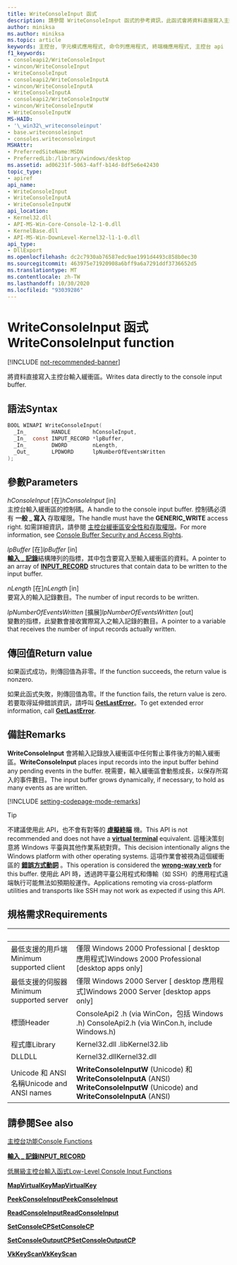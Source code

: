 ```yaml
---
title: WriteConsoleInput 函式
description: 請參閱 WriteConsoleInput 函式的參考資訊，此函式會將資料直接寫入主控台輸入緩衝區。
author: miniksa
ms.author: miniksa
ms.topic: article
keywords: 主控台, 字元模式應用程式, 命令列應用程式, 終端機應用程式, 主控台 api
f1_keywords:
- consoleapi2/WriteConsoleInput
- wincon/WriteConsoleInput
- WriteConsoleInput
- consoleapi2/WriteConsoleInputA
- wincon/WriteConsoleInputA
- WriteConsoleInputA
- consoleapi2/WriteConsoleInputW
- wincon/WriteConsoleInputW
- WriteConsoleInputW
MS-HAID:
- '\_win32\_writeconsoleinput'
- base.writeconsoleinput
- consoles.writeconsoleinput
MSHAttr:
- PreferredSiteName:MSDN
- PreferredLib:/library/windows/desktop
ms.assetid: ad06231f-5063-4aff-b14d-8df5e6e42430
topic_type:
- apiref
api_name:
- WriteConsoleInput
- WriteConsoleInputA
- WriteConsoleInputW
api_location:
- Kernel32.dll
- API-MS-Win-Core-Console-l2-1-0.dll
- KernelBase.dll
- API-MS-Win-DownLevel-Kernel32-l1-1-0.dll
api_type:
- DllExport
ms.openlocfilehash: dc2c7930ab76587edc9ae1991d4493c858b0ec30
ms.sourcegitcommit: 463975e71920908a6bff9a6a7291ddf3736652d5
ms.translationtype: MT
ms.contentlocale: zh-TW
ms.lasthandoff: 10/30/2020
ms.locfileid: "93039286"
---
```

# <a name="writeconsoleinput-function"></a><span data-ttu-id="0f568-104">WriteConsoleInput 函式</span><span class="sxs-lookup"><span data-stu-id="0f568-104">WriteConsoleInput function</span></span>

[!INCLUDE [not-recommended-banner](./includes/not-recommended-banner.md)]

<span data-ttu-id="0f568-105">將資料直接寫入主控台輸入緩衝區。</span><span class="sxs-lookup"><span data-stu-id="0f568-105">Writes data directly to the console input buffer.</span></span>

## <a name="syntax"></a><span data-ttu-id="0f568-106">語法</span><span class="sxs-lookup"><span data-stu-id="0f568-106">Syntax</span></span>

```C
BOOL WINAPI WriteConsoleInput(
  _In_        HANDLE       hConsoleInput,
  _In_  const INPUT_RECORD *lpBuffer,
  _In_        DWORD        nLength,
  _Out_       LPDWORD      lpNumberOfEventsWritten
);
```

## <a name="parameters"></a><span data-ttu-id="0f568-107">參數</span><span class="sxs-lookup"><span data-stu-id="0f568-107">Parameters</span></span>

<span data-ttu-id="0f568-108">*hConsoleInput* \[在\]</span><span class="sxs-lookup"><span data-stu-id="0f568-108">*hConsoleInput* \[in\]</span></span>  
<span data-ttu-id="0f568-109">主控台輸入緩衝區的控制碼。</span><span class="sxs-lookup"><span data-stu-id="0f568-109">A handle to the console input buffer.</span></span> <span data-ttu-id="0f568-110">控制碼必須有 **一般 \_ 寫入** 存取權限。</span><span class="sxs-lookup"><span data-stu-id="0f568-110">The handle must have the **GENERIC\_WRITE** access right.</span></span> <span data-ttu-id="0f568-111">如需詳細資訊，請參閱 [主控台緩衝區安全性和存取權限](console-buffer-security-and-access-rights.md)。</span><span class="sxs-lookup"><span data-stu-id="0f568-111">For more information, see [Console Buffer Security and Access Rights](console-buffer-security-and-access-rights.md).</span></span>

<span data-ttu-id="0f568-112">*lpBuffer* \[在\]</span><span class="sxs-lookup"><span data-stu-id="0f568-112">*lpBuffer* \[in\]</span></span>  
<span data-ttu-id="0f568-113">[**輸入 \_ 記錄**](input-record-str.md)結構陣列的指標，其中包含要寫入至輸入緩衝區的資料。</span><span class="sxs-lookup"><span data-stu-id="0f568-113">A pointer to an array of [**INPUT\_RECORD**](input-record-str.md) structures that contain data to be written to the input buffer.</span></span>

<span data-ttu-id="0f568-114">*nLength* \[在\]</span><span class="sxs-lookup"><span data-stu-id="0f568-114">*nLength* \[in\]</span></span>  
<span data-ttu-id="0f568-115">要寫入的輸入記錄數目。</span><span class="sxs-lookup"><span data-stu-id="0f568-115">The number of input records to be written.</span></span>

<span data-ttu-id="0f568-116">*lpNumberOfEventsWritten* \[擴展\]</span><span class="sxs-lookup"><span data-stu-id="0f568-116">*lpNumberOfEventsWritten* \[out\]</span></span>  
<span data-ttu-id="0f568-117">變數的指標，此變數會接收實際寫入之輸入記錄的數目。</span><span class="sxs-lookup"><span data-stu-id="0f568-117">A pointer to a variable that receives the number of input records actually written.</span></span>

## <a name="return-value"></a><span data-ttu-id="0f568-118">傳回值</span><span class="sxs-lookup"><span data-stu-id="0f568-118">Return value</span></span>

<span data-ttu-id="0f568-119">如果函式成功，則傳回值為非零。</span><span class="sxs-lookup"><span data-stu-id="0f568-119">If the function succeeds, the return value is nonzero.</span></span>

<span data-ttu-id="0f568-120">如果此函式失敗，則傳回值為零。</span><span class="sxs-lookup"><span data-stu-id="0f568-120">If the function fails, the return value is zero.</span></span> <span data-ttu-id="0f568-121">若要取得延伸錯誤資訊，請呼叫 [**GetLastError**](https://msdn.microsoft.com/library/windows/desktop/ms679360)。</span><span class="sxs-lookup"><span data-stu-id="0f568-121">To get extended error information, call [**GetLastError**](https://msdn.microsoft.com/library/windows/desktop/ms679360).</span></span>

## <a name="remarks"></a><span data-ttu-id="0f568-122">備註</span><span class="sxs-lookup"><span data-stu-id="0f568-122">Remarks</span></span>

<span data-ttu-id="0f568-123">**WriteConsoleInput** 會將輸入記錄放入緩衝區中任何暫止事件後方的輸入緩衝區。</span><span class="sxs-lookup"><span data-stu-id="0f568-123">**WriteConsoleInput** places input records into the input buffer behind any pending events in the buffer.</span></span> <span data-ttu-id="0f568-124">視需要，輸入緩衝區會動態成長，以保存所寫入的事件數目。</span><span class="sxs-lookup"><span data-stu-id="0f568-124">The input buffer grows dynamically, if necessary, to hold as many events as are written.</span></span>

[!INCLUDE [setting-codepage-mode-remarks](./includes/setting-codepage-mode-remarks.md)]

> [!TIP]
> <span data-ttu-id="0f568-125">不建議使用此 API，也不會有對等的 **[虛擬終端](console-virtual-terminal-sequences.md)** 機。</span><span class="sxs-lookup"><span data-stu-id="0f568-125">This API is not recommended and does not have a **[virtual terminal](console-virtual-terminal-sequences.md)** equivalent.</span></span> <span data-ttu-id="0f568-126">這種決策刻意將 Windows 平臺與其他作業系統對齊。</span><span class="sxs-lookup"><span data-stu-id="0f568-126">This decision intentionally aligns the Windows platform with other operating systems.</span></span> <span data-ttu-id="0f568-127">這項作業會被視為這個緩衝區的 **[錯誤方式動詞](console-buffer-security-and-access-rights.md#wrong-way-verbs)** 。</span><span class="sxs-lookup"><span data-stu-id="0f568-127">This operation is considered the **[wrong-way verb](console-buffer-security-and-access-rights.md#wrong-way-verbs)** for this buffer.</span></span> <span data-ttu-id="0f568-128">使用此 API 時，透過跨平臺公用程式和傳輸（如 SSH）的應用程式遠端執行可能無法如預期般運作。</span><span class="sxs-lookup"><span data-stu-id="0f568-128">Applications remoting via cross-platform utilities and transports like SSH may not work as expected if using this API.</span></span>

## <a name="requirements"></a><span data-ttu-id="0f568-129">規格需求</span><span class="sxs-lookup"><span data-stu-id="0f568-129">Requirements</span></span>

| &nbsp; | &nbsp; |
|-|-|
| <span data-ttu-id="0f568-130">最低支援的用戶端</span><span class="sxs-lookup"><span data-stu-id="0f568-130">Minimum supported client</span></span> | <span data-ttu-id="0f568-131">僅限 Windows 2000 Professional \[ desktop 應用程式\]</span><span class="sxs-lookup"><span data-stu-id="0f568-131">Windows 2000 Professional \[desktop apps only\]</span></span> |
| <span data-ttu-id="0f568-132">最低支援的伺服器</span><span class="sxs-lookup"><span data-stu-id="0f568-132">Minimum supported server</span></span> | <span data-ttu-id="0f568-133">僅限 Windows 2000 Server \[ desktop 應用程式\]</span><span class="sxs-lookup"><span data-stu-id="0f568-133">Windows 2000 Server \[desktop apps only\]</span></span> |
| <span data-ttu-id="0f568-134">標頭</span><span class="sxs-lookup"><span data-stu-id="0f568-134">Header</span></span> | <span data-ttu-id="0f568-135">ConsoleApi2 .h (via WinCon，包括 Windows .h) </span><span class="sxs-lookup"><span data-stu-id="0f568-135">ConsoleApi2.h (via WinCon.h, include Windows.h)</span></span> |
| <span data-ttu-id="0f568-136">程式庫</span><span class="sxs-lookup"><span data-stu-id="0f568-136">Library</span></span> | <span data-ttu-id="0f568-137">Kernel32.dll .lib</span><span class="sxs-lookup"><span data-stu-id="0f568-137">Kernel32.lib</span></span> |
| <span data-ttu-id="0f568-138">DLL</span><span class="sxs-lookup"><span data-stu-id="0f568-138">DLL</span></span> | <span data-ttu-id="0f568-139">Kernel32.dll</span><span class="sxs-lookup"><span data-stu-id="0f568-139">Kernel32.dll</span></span> |
| <span data-ttu-id="0f568-140">Unicode 和 ANSI 名稱</span><span class="sxs-lookup"><span data-stu-id="0f568-140">Unicode and ANSI names</span></span> | <span data-ttu-id="0f568-141">**WriteConsoleInputW** (Unicode) 和 **WriteConsoleInputA** (ANSI) </span><span class="sxs-lookup"><span data-stu-id="0f568-141">**WriteConsoleInputW** (Unicode) and **WriteConsoleInputA** (ANSI)</span></span> |

## <a name="see-also"></a><span data-ttu-id="0f568-142">請參閱</span><span class="sxs-lookup"><span data-stu-id="0f568-142">See also</span></span>

[<span data-ttu-id="0f568-143">主控台功能</span><span class="sxs-lookup"><span data-stu-id="0f568-143">Console Functions</span></span>](console-functions.md)

[<span data-ttu-id="0f568-144">**輸入 \_ 記錄**</span><span class="sxs-lookup"><span data-stu-id="0f568-144">**INPUT\_RECORD**</span></span>](input-record-str.md)

[<span data-ttu-id="0f568-145">低層級主控台輸入函式</span><span class="sxs-lookup"><span data-stu-id="0f568-145">Low-Level Console Input Functions</span></span>](low-level-console-input-functions.md)

[<span data-ttu-id="0f568-146">**MapVirtualKey**</span><span class="sxs-lookup"><span data-stu-id="0f568-146">**MapVirtualKey**</span></span>](https://msdn.microsoft.com/library/windows/desktop/ms646306)

[<span data-ttu-id="0f568-147">**PeekConsoleInput**</span><span class="sxs-lookup"><span data-stu-id="0f568-147">**PeekConsoleInput**</span></span>](peekconsoleinput.md)

[<span data-ttu-id="0f568-148">**ReadConsoleInput**</span><span class="sxs-lookup"><span data-stu-id="0f568-148">**ReadConsoleInput**</span></span>](readconsoleinput.md)

[<span data-ttu-id="0f568-149">**SetConsoleCP**</span><span class="sxs-lookup"><span data-stu-id="0f568-149">**SetConsoleCP**</span></span>](setconsolecp.md)

[<span data-ttu-id="0f568-150">**SetConsoleOutputCP**</span><span class="sxs-lookup"><span data-stu-id="0f568-150">**SetConsoleOutputCP**</span></span>](setconsoleoutputcp.md)

[<span data-ttu-id="0f568-151">**VkKeyScan**</span><span class="sxs-lookup"><span data-stu-id="0f568-151">**VkKeyScan**</span></span>](https://msdn.microsoft.com/library/windows/desktop/ms646329)
